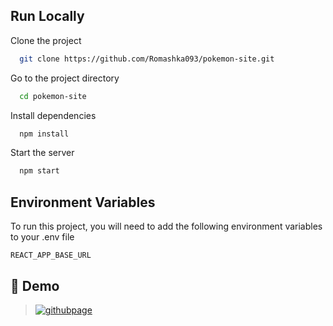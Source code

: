 ## Run Locally

Clone the project

```bash
  git clone https://github.com/Romashka093/pokemon-site.git
```

Go to the project directory

```bash
  cd pokemon-site
```

Install dependencies

```bash
  npm install
```

Start the server

```bash
  npm start
```

## Environment Variables

To run this project, you will need to add the following environment variables to
your .env file

`REACT_APP_BASE_URL`

## 🔗 Demo

> [![githubpage](https://img.shields.io/badge/netlify-20C6B7?style=for-the-badge&logo=netlify&logoColor=white)](https://bit.ly/3DfRXZS)
